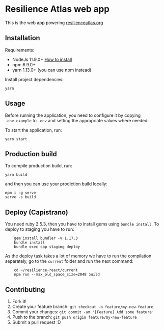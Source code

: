 # Resilience Atlas web app

This is the web app powering
[resilienceatlas.org](http://www.resilienceatlas.org)

## Installation

Requirements:

- NodeJs 11.9.0+ [How to install](https://nodejs.org/download/)
- npm 6.9.0+
- yarn 1.13.0+ (you can use npm instead)

Install project dependencies:

    yarn

## Usage

Before running the application, you need to configure it by copying `.env.example` to `.env` and setting the appropriate values where needed.

To start the application, run:

    yarn start

## Production build

To compile production build, run:

    yarn build

and then you can use your prodiction build locally:

    npm i -g serve
    serve -s build

## Deploy (Capistrano)

You need ruby 2.5.3, then you have to install gems using `bundle install`. To deploy to staging you have to run:

```
	gem install bundler -v 1.17.3
	bundle install
    bundle exec cap staging deploy
```

As the deploy task takes a lot of memory we have to run the compilation separately, go to the `current` folder and run the next command:

```
	cd ~/resilience-react/current
	npm run --max_old_space_size=2048 build
```

## Contributing

1. Fork it!
2. Create your feature branch: `git checkout -b feature/my-new-feature`
3. Commit your changes: `git commit -am '[Feature] Add some feature'`
4. Push to the branch: `git push origin feature/my-new-feature`
5. Submit a pull request :D
